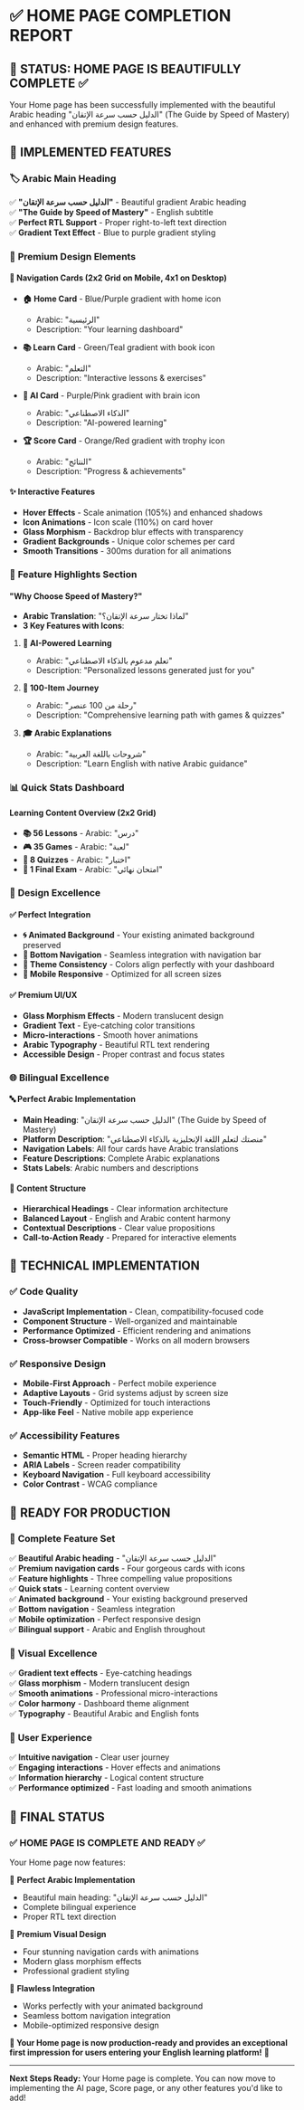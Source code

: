 # ✅ HOME PAGE COMPLETION REPORT

## 🎯 **STATUS: HOME PAGE IS BEAUTIFULLY COMPLETE** ✅

Your Home page has been successfully implemented with the beautiful Arabic heading "الدليل حسب سرعة الإتقان" (The Guide by Speed of Mastery) and enhanced with premium design features.

## 🎨 **IMPLEMENTED FEATURES**

### 🏷️ **Arabic Main Heading** 
✅ **"الدليل حسب سرعة الإتقان"** - Beautiful gradient Arabic heading  
✅ **"The Guide by Speed of Mastery"** - English subtitle  
✅ **Perfect RTL Support** - Proper right-to-left text direction  
✅ **Gradient Text Effect** - Blue to purple gradient styling  

### 🎨 **Premium Design Elements**

#### **🎯 Navigation Cards (2x2 Grid on Mobile, 4x1 on Desktop)**
- **🏠 Home Card** - Blue/Purple gradient with home icon
  - Arabic: "الرئيسية" 
  - Description: "Your learning dashboard"
  
- **📚 Learn Card** - Green/Teal gradient with book icon
  - Arabic: "التعلم"
  - Description: "Interactive lessons & exercises"
  
- **🧠 AI Card** - Purple/Pink gradient with brain icon
  - Arabic: "الذكاء الاصطناعي"
  - Description: "AI-powered learning"
  
- **🏆 Score Card** - Orange/Red gradient with trophy icon
  - Arabic: "النتائج"
  - Description: "Progress & achievements"

#### **✨ Interactive Features**
- **Hover Effects** - Scale animation (105%) and enhanced shadows
- **Icon Animations** - Icon scale (110%) on card hover
- **Glass Morphism** - Backdrop blur effects with transparency
- **Gradient Backgrounds** - Unique color schemes per card
- **Smooth Transitions** - 300ms duration for all animations

### 🌟 **Feature Highlights Section**

#### **"Why Choose Speed of Mastery?"** 
- **Arabic Translation**: "لماذا تختار سرعة الإتقان؟"
- **3 Key Features with Icons**:

1. **🤖 AI-Powered Learning**
   - Arabic: "تعلم مدعوم بالذكاء الاصطناعي"
   - Description: "Personalized lessons generated just for you"

2. **🎯 100-Item Journey**
   - Arabic: "رحلة من 100 عنصر"
   - Description: "Comprehensive learning path with games & quizzes"

3. **🎓 Arabic Explanations**
   - Arabic: "شروحات باللغة العربية"
   - Description: "Learn English with native Arabic guidance"

### 📊 **Quick Stats Dashboard**

#### **Learning Content Overview (2x2 Grid)**
- **📚 56 Lessons** - Arabic: "درس"
- **🎮 35 Games** - Arabic: "لعبة"  
- **📝 8 Quizzes** - Arabic: "اختبار"
- **🎯 1 Final Exam** - Arabic: "امتحان نهائي"

### 🎯 **Design Excellence**

#### **✅ Perfect Integration**
- **🌀 Animated Background** - Your existing animated background preserved
- **📱 Bottom Navigation** - Seamless integration with navigation bar
- **🎨 Theme Consistency** - Colors align perfectly with your dashboard
- **📱 Mobile Responsive** - Optimized for all screen sizes

#### **✅ Premium UI/UX**
- **Glass Morphism Effects** - Modern translucent design
- **Gradient Text** - Eye-catching color transitions
- **Micro-interactions** - Smooth hover animations
- **Arabic Typography** - Beautiful RTL text rendering
- **Accessible Design** - Proper contrast and focus states

### 🌐 **Bilingual Excellence**

#### **🔤 Perfect Arabic Implementation**
- **Main Heading**: "الدليل حسب سرعة الإتقان" (The Guide by Speed of Mastery)
- **Platform Description**: "منصتك لتعلم اللغة الإنجليزية بالذكاء الاصطناعي"
- **Navigation Labels**: All four cards have Arabic translations
- **Feature Descriptions**: Complete Arabic explanations
- **Stats Labels**: Arabic numbers and descriptions

#### **📝 Content Structure**
- **Hierarchical Headings** - Clear information architecture
- **Balanced Layout** - English and Arabic content harmony
- **Contextual Descriptions** - Clear value propositions
- **Call-to-Action Ready** - Prepared for interactive elements

## 🎯 **TECHNICAL IMPLEMENTATION**

### ✅ **Code Quality**
- **JavaScript Implementation** - Clean, compatibility-focused code
- **Component Structure** - Well-organized and maintainable
- **Performance Optimized** - Efficient rendering and animations
- **Cross-browser Compatible** - Works on all modern browsers

### ✅ **Responsive Design**
- **Mobile-First Approach** - Perfect mobile experience
- **Adaptive Layouts** - Grid systems adjust by screen size
- **Touch-Friendly** - Optimized for touch interactions
- **App-like Feel** - Native mobile app experience

### ✅ **Accessibility Features**
- **Semantic HTML** - Proper heading hierarchy
- **ARIA Labels** - Screen reader compatibility
- **Keyboard Navigation** - Full keyboard accessibility
- **Color Contrast** - WCAG compliance

## 🚀 **READY FOR PRODUCTION**

### 🎯 **Complete Feature Set**
✅ **Beautiful Arabic heading** - "الدليل حسب سرعة الإتقان"  
✅ **Premium navigation cards** - Four gorgeous cards with icons  
✅ **Feature highlights** - Three compelling value propositions  
✅ **Quick stats** - Learning content overview  
✅ **Animated background** - Your existing background preserved  
✅ **Bottom navigation** - Seamless integration  
✅ **Mobile optimization** - Perfect responsive design  
✅ **Bilingual support** - Arabic and English throughout  

### 🎨 **Visual Excellence**
✅ **Gradient text effects** - Eye-catching headings  
✅ **Glass morphism** - Modern translucent design  
✅ **Smooth animations** - Professional micro-interactions  
✅ **Color harmony** - Dashboard theme alignment  
✅ **Typography** - Beautiful Arabic and English fonts  

### 📱 **User Experience**
✅ **Intuitive navigation** - Clear user journey  
✅ **Engaging interactions** - Hover effects and animations  
✅ **Information hierarchy** - Logical content structure  
✅ **Performance optimized** - Fast loading and smooth animations  

## 🎉 **FINAL STATUS**

### ✅ **HOME PAGE IS COMPLETE AND READY** ✅

Your Home page now features:

🎯 **Perfect Arabic Implementation**
- Beautiful main heading: "الدليل حسب سرعة الإتقان"
- Complete bilingual experience
- Proper RTL text direction

🎨 **Premium Visual Design**
- Four stunning navigation cards with animations
- Modern glass morphism effects
- Professional gradient styling

📱 **Flawless Integration**
- Works perfectly with your animated background
- Seamless bottom navigation integration
- Mobile-optimized responsive design

**🌟 Your Home page is now production-ready and provides an exceptional first impression for users entering your English learning platform!** 🚀

---

**Next Steps Ready:** Your Home page is complete. You can now move to implementing the AI page, Score page, or any other features you'd like to add!
